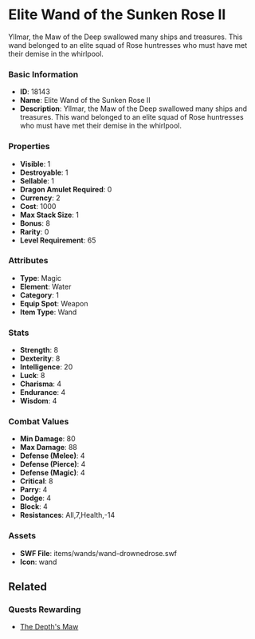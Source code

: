 # Elite Wand of the Sunken Rose II

Yllmar, the Maw of the Deep swallowed many ships and treasures. This wand belonged to an elite squad of Rose huntresses who must have met their demise in the whirlpool.

### Basic Information

- **ID**: 18143
- **Name**: Elite Wand of the Sunken Rose II
- **Description**: Yllmar, the Maw of the Deep swallowed many ships and treasures. This wand belonged to an elite squad of Rose huntresses who must have met their demise in the whirlpool.

### Properties

- **Visible**: 1
- **Destroyable**: 1
- **Sellable**: 1
- **Dragon Amulet Required**: 0
- **Currency**: 2
- **Cost**: 1000
- **Max Stack Size**: 1
- **Bonus**: 8
- **Rarity**: 0
- **Level Requirement**: 65

### Attributes

- **Type**: Magic
- **Element**: Water
- **Category**: 1
- **Equip Spot**: Weapon
- **Item Type**: Wand

### Stats

- **Strength**: 8
- **Dexterity**: 8
- **Intelligence**: 20
- **Luck**: 8
- **Charisma**: 4
- **Endurance**: 4
- **Wisdom**: 4

### Combat Values

- **Min Damage**: 80
- **Max Damage**: 88
- **Defense (Melee)**: 4
- **Defense (Pierce)**: 4
- **Defense (Magic)**: 4
- **Critical**: 8
- **Parry**: 4
- **Dodge**: 4
- **Block**: 4
- **Resistances**: All,7,Health,-14

### Assets

- **SWF File**: items/wands/wand-drownedrose.swf
- **Icon**: wand

## Related

### Quests Rewarding

- [The Depth's Maw](../quests/1521-the-depth-s-maw.md)

